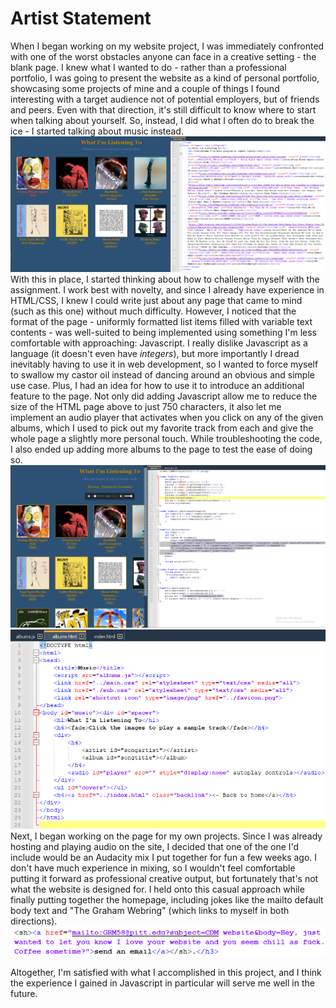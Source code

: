 # Artist Statement
When I began working on my website project, I was immediately confronted with one of the worst obstacles anyone can face in a creative setting - the blank page. I knew what I wanted to do - rather than a professional portfolio, I was going to present the website as a kind of personal portfolio, showcasing some projects of mine and a couple of things I found interesting with a target audience not of potential employers, but of friends and peers. Even with that direction, it's still difficult to know where to start when talking about yourself. 
So, instead, I did what I often do to break the ice - I started talking about music instead. 
![](./reflection/albums.png)
With this in place, I started thinking about how to challenge myself with the assignment. I work best with novelty, and since I already have experience in HTML/CSS, I knew I could write just about any page that came to mind (such as this one) without much difficulty. However, I noticed that the format of the page - uniformly formatted list items filled with variable text contents - was well-suited to being implemented using something I'm less comfortable with approaching: Javascript. I really dislike Javascript as a language (it doesn't even have *integers*), but more importantly I dread inevitably having to use it in web development, so I wanted to force myself to swallow my castor oil instead of dancing around an obvious and simple use case. 
Plus, I had an idea for how to use it to introduce an additional feature to the page. Not only did adding Javascript allow me to reduce the size of the HTML page above to just 750 characters, it also let me implement an audio player that activates when you click on any of the given albums, which I used to pick out my favorite track from each and give the whole page a slightly more personal touch. While troubleshooting the code, I also ended up adding more albums to the page to test the ease of doing so.
![](./reflection/albumsjs.png)
![](./reflection/albumshrevised.png)
Next, I began working on the page for my own projects. Since I was already hosting and playing audio on the site, I decided that one of the one I'd include would be an Audacity mix I put together for fun a few weeks ago. I don't have much experience in mixing, so I wouldn't feel comfortable putting it forward as professional creative output, but fortunately that's not what the website is designed for. I held onto this casual approach while finally putting together the homepage, including jokes like the mailto default body text and "The Graham Webring" (which links to myself in both directions).
![](./reflection/mailto.png)

Altogether, I'm satisfied with what I accomplished in this project, and I think the experience I gained in Javascript in particular will serve me well in the future.
	